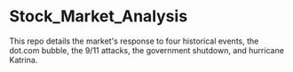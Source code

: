 # Stock_Market_Analysis
This repo details the market's response to four historical events, the dot.com bubble, the 9/11 attacks, the government shutdown, and hurricane Katrina.
